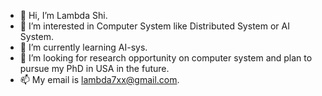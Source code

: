- 👋 Hi, I’m Lambda Shi.
- 👀 I’m interested in Computer System like Distributed System or AI System.
- 🌱 I’m currently learning AI-sys.
- 💞️ I’m looking for research opportunity on computer system and plan to pursue my PhD in USA in the future.
- 📫 My email is lambda7xx@gmail.com.

<!---
lambda7xx/lambda7xx is a ✨ special ✨ repository because its `README.md` (this file) appears on your GitHub profile.
You can click the Preview link to take a look at your changes.
--->
